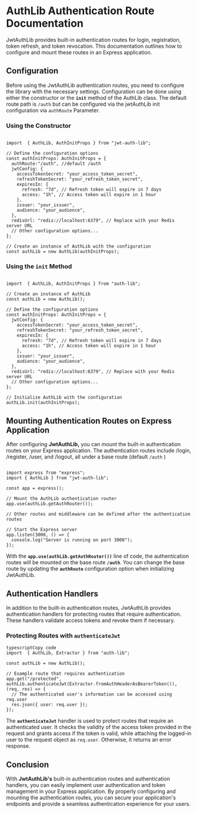 # **AuthLib Authentication Route Documentation**

JwtAuthLib provides built-in authentication routes for login, registration, token refresh, and token revocation. This documentation outlines how to configure and mount these routes in an Express application.

## **Configuration**

Before using the JwtAuthLib authentication routes, you need to configure the library with the necessary settings. Configuration can be done using either the constructor or the **`init`** method of the AuthLib class. The default  route path is `/auth` but can be configured via the jwtAuthLib init configuration via `authRoute` Parameter.

### **Using the Constructor**

```tsx

import  { AuthLib, AuthInitProps } from "jwt-auth-lib";

// Define the configuration options
const authInitProps: AuthInitProps = {
  authRoute:"/auth", //default /auth
  jwtConfig: {
    accessTokenSecret: "your_access_token_secret",
    refreshTokenSecret: "your_refresh_token_secret",
    expiresIn: {
      refresh: "7d", // Refresh token will expire in 7 days
      access: "1h", // Access token will expire in 1 hour
    },
    issuer: "your_issuer",
    audience: "your_audience",
  },
  redisUrl: "redis://localhost:6379", // Replace with your Redis server URL
  // Other configuration options...
};

// Create an instance of AuthLib with the configuration
const authLib = new AuthLib(authInitProps);

```

### **Using the `init` Method**

```tsx

import  { AuthLib, AuthInitProps } from "auth-lib";

// Create an instance of AuthLib
const authLib = new AuthLib();

// Define the configuration options
const authInitProps: AuthInitProps = {
  jwtConfig: {
    accessTokenSecret: "your_access_token_secret",
    refreshTokenSecret: "your_refresh_token_secret",
    expiresIn: {
      refresh: "7d", // Refresh token will expire in 7 days
      access: "1h", // Access token will expire in 1 hour
    },
    issuer: "your_issuer",
    audience: "your_audience",
  },
  redisUrl: "redis://localhost:6379", // Replace with your Redis server URL
  // Other configuration options...
};

// Initialize AuthLib with the configuration
authLib.init(authInitProps);

```

## **Mounting Authentication Routes on Express Application**

After configuring **JwtAuthLib,** you can mount the built-in authentication routes on your Express application. The authentication routes include /login, /register, /user, and /logout, all under a base route (default `/auth` )

```tsx

import express from "express";
import { AuthLib } from "jwt-auth-lib";

const app = express();

// Mount the AuthLib authentication router
app.use(authLib.getAuthRouter());

// Other routes and middleware can be defined after the authentication routes

// Start the Express server
app.listen(3000, () => {
  console.log("Server is running on port 3000");
});

```

With the **`app.use(authLib.getAuthRouter())`** line of code, the authentication routes will be mounted on the base route **`/auth`**. You can change the base route by updating the **`authRoute`** configuration option when initializing JwtAuthLib.

## **Authentication Handlers**

In addition to the built-in authentication routes, JwtAuthLib provides authentication handlers for protecting routes that require authentication. These handlers validate access tokens and revoke them if necessary.

### **Protecting Routes with `authenticateJwt`**

```tsx
typescriptCopy code
import  { AuthLib, Extractor } from "auth-lib";

const authLib = new AuthLib();

// Example route that requires authentication
app.get("/protected", authLib.authenticateJwt(Extractor.fromAuthHeaderAsBearerToken()), (req, res) => {
  // The authenticated user's information can be accessed using req.user
  res.json({ user: req.user });
});

```

The **`authenticateJwt`** handler is used to protect routes that require an authenticated user. It checks the validity of the access token provided in the request and grants access if the token is valid, while attaching the logged-in user to the request object as `req.user`. Otherwise, it returns an error response.

## **Conclusion**

With **JwtAuthLib's** built-in authentication routes and authentication handlers, you can easily implement user authentication and token management in your Express application. By properly configuring and mounting the authentication routes, you can secure your application's endpoints and provide a seamless authentication experience for your users.
